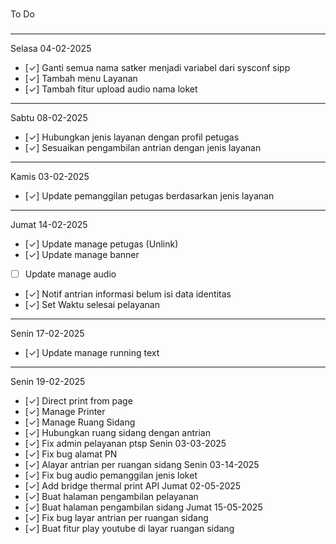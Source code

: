 ###
To Do
###
--------------
Selasa 04-02-2025
- [&check;] Ganti semua nama satker menjadi variabel dari sysconf sipp
- [&check;] Tambah menu Layanan
- [&check;] Tambah fitur upload audio nama loket
--------------
Sabtu 08-02-2025
- [&check;] Hubungkan jenis layanan dengan profil petugas
- [&check;] Sesuaikan pengambilan antrian dengan jenis layanan
--------------
Kamis 03-02-2025
- [&check;] Update pemanggilan petugas berdasarkan jenis layanan
--------------
Jumat 14-02-2025
- [&check;] Update manage petugas (Unlink)
- [&check;] Update manage banner
- [  ] Update manage audio
- [&check;] Notif antrian informasi belum isi data identitas
- [&check;] Set Waktu selesai pelayanan
--------------
Senin 17-02-2025
- [&check;] Update manage running text
--------------
Senin 19-02-2025
- [&check;] Direct print from page
- [&check;] Manage Printer
- [&check;] Manage Ruang Sidang
- [&check;] Hubungkan ruang sidang dengan antrian
- [&check;] Fix admin pelayanan ptsp
Senin 03-03-2025
- [&check;] Fix bug alamat PN
- [&check;] Alayar antrian per ruangan sidang
Senin 03-14-2025
- [&check;] Fix bug audio pemanggilan jenis loket
- [&check;] Add bridge thermal print API
Jumat 02-05-2025
- [&check;] Buat halaman pengambilan pelayanan
- [&check;] Buat halaman pengambilan sidang
Jumat 15-05-2025
- [&check;] Fix bug layar antrian per ruangan sidang
- [&check;] Buat fitur play youtube di layar ruangan sidang

